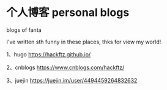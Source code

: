 # 个人博客 personal blogs
blogs of fanta

I've written sth funny in these places, thks for view my world!

1、hugo https://hackftz.github.io/

2、cnblogs https://www.cnblogs.com/hackftz/

3、juejin https://juejin.im/user/4494459264832632

